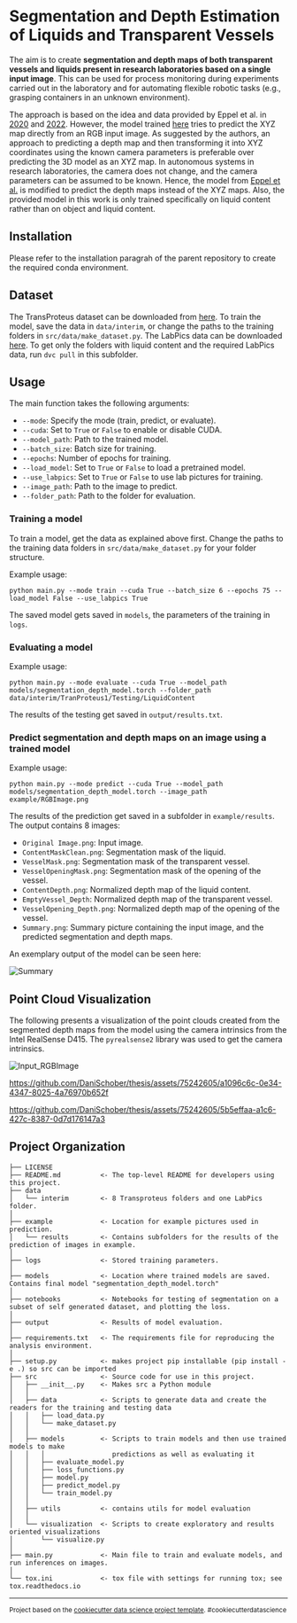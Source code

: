 Segmentation and Depth Estimation of Liquids and Transparent Vessels
==============================
The aim is to create **segmentation and depth maps of both transparent vessels and liquids present in research laboratories based on a single input image**. This can be used for process monitoring during experiments carried out in the laboratory and for automating flexible robotic tasks (e.g., grasping containers in an unknown environment).

The approach is based on the idea and data provided by Eppel et al. in [2020](https://github.com/sagieppel/LabPics-medical-Computer-vision-for-liquid-samples-in-hospitals-and-medical-lab-) and [2022](https://github.com/sagieppel/Predicting-3D-shape-of-liquid-and-objects-inside-transparent-vessels-as-XYZ-map-from-a-single-image). However, the model trained [here](https://github.com/sagieppel/Predicting-3D-shape-of-liquid-and-objects-inside-transparent-vessels-as-XYZ-map-from-a-single-image) tries to predict the XYZ map directly from an RGB input image. As suggested by the authors, an approach to predicting a depth map and then transforming it into XYZ coordinates using the known camera parameters is preferable over predicting the 3D model as an XYZ map. In autonomous systems in research laboratories, the camera does not change, and the camera parameters can be assumed to be known. Hence, the model from [Eppel et al.](https://github.com/sagieppel/Predicting-3D-shape-of-liquid-and-objects-inside-transparent-vessels-as-XYZ-map-from-a-single-image) is modified to predict the depth maps instead of the XYZ maps. Also, the provided model in this work is only trained specifically on liquid content rather than on object and liquid content. 

## Installation

Please refer to the installation paragrah of the parent repository to create the required conda environment.

## Dataset 

The TransProteus dataset can be downloaded from [here](https://e.pcloud.link/publink/show?code=kZfx55Zx1GOrl4aUwXDrifAHUPSt7QUAIfV). To train the model, save the data in `data/interim`, or change the paths to the training folders in `src/data/make_dataset.py`. The LabPics data can be downloaded [here](https://zenodo.org/record/4736111). To get only the folders with liquid content and the required LabPics data, run `dvc pull` in this subfolder. 

## Usage

The main function takes the following arguments:

- `--mode`: Specify the mode (train, predict, or evaluate).
- `--cuda`: Set to `True` or `False` to enable or disable CUDA.
- `--model_path`: Path to the trained model.
- `--batch_size`: Batch size for training.
- `--epochs`: Number of epochs for training.
- `--load_model`: Set to `True` or `False` to load a pretrained model.
- `--use_labpics`: Set to `True` or `False` to use lab pictures for training.
- `--image_path`: Path to the image to predict.
- `--folder_path`: Path to the folder for evaluation.
 
 ### Training a model
 
 To train a model, get the data as explained above first. Change the paths to the training data folders in `src/data/make_dataset.py` for your folder structure.
 
 Example usage:
 ```
 python main.py --mode train --cuda True --batch_size 6 --epochs 75 --load_model False --use_labpics True
 ```
 
 The saved model gets saved in `models`, the parameters of the training in `logs`.
 
 ### Evaluating a model
 Example usage:
 ```
 python main.py --mode evaluate --cuda True --model_path models/segmentation_depth_model.torch --folder_path data/interim/TranProteus1/Testing/LiquidContent
 ```
 
 The results of the testing get saved in `output/results.txt`.
 
 ### Predict segmentation and depth maps on an image using a trained model
 Example usage:
 ```
 python main.py --mode predict --cuda True --model_path models/segmentation_depth_model.torch --image_path example/RGBImage.png
 ```
 
 The results of the prediction get saved in a subfolder in `example/results`. The output contains 8 images:
 - `Original Image.png`: Input image.
 - `ContentMaskClean.png`: Segmentation mask of the liquid.
 - `VesselMask.png`: Segmentation mask of the transparent vessel.
 - `VesselOpeningMask.png`: Segmentation mask of the opening of the vessel.
 - `ContentDepth.png`: Normalized depth map of the liquid content.
 - `EmptyVessel_Depth`: Normalized depth map of the transparent vessel.
 - `VesselOpening_Depth.png`: Normalized depth map of the opening of the vessel.
 - `Summary.png`: Summary picture containing the input image, and the predicted segmentation and depth maps.

An exemplary output of the model can be seen here:

![Summary](https://github.com/DaniSchober/thesis/assets/75242605/bba07710-c954-4ed0-9e41-69d154d6517a)

## Point Cloud Visualization

The following presents a visualization of the point clouds created from the segmented depth maps from the model using the camera intrinsics from the Intel RealSense D415. The `pyrealsense2` library was used to get the camera intrinsics.

![Input_RGBImage](https://github.com/DaniSchober/thesis/assets/75242605/6be3f2ac-d6e1-4cfa-ad8b-b822920e8090)

https://github.com/DaniSchober/thesis/assets/75242605/a1096c6c-0e34-4347-8025-4a76970b652f

https://github.com/DaniSchober/thesis/assets/75242605/5b5effaa-a1c6-427c-8387-0d7d176147a3



Project Organization
------------

    ├── LICENSE
    ├── README.md          <- The top-level README for developers using this project.
    ├── data
    │   └── interim        <- 8 Transproteus folders and one LabPics folder.
    │
    ├── example            <- Location for example pictures used in prediction.
    │   └── results        <- Contains subfolders for the results of the prediction of images in example. 
    │
    ├── logs               <- Stored training parameters.
    │
    ├── models             <- Location where trained models are saved. Contains final model "segmentation_depth_model.torch"
    │
    ├── notebooks          <- Notebooks for testing of segmentation on a subset of self generated dataset, and plotting the loss.
    │    
    ├── output             <- Results of model evaluation.
    │
    ├── requirements.txt   <- The requirements file for reproducing the analysis environment.
    │
    ├── setup.py           <- makes project pip installable (pip install -e .) so src can be imported
    ├── src                <- Source code for use in this project.
    │   ├── __init__.py    <- Makes src a Python module
    │   │
    │   ├── data           <- Scripts to generate data and create the readers for the training and testing data
    │   │   ├── load_data.py    
    │   │   └── make_dataset.py
    │   │
    │   ├── models         <- Scripts to train models and then use trained models to make
    │   │   │                 predictions as well as evaluating it
    │   │   ├── evaluate_model.py
    │   │   ├── loss_functions.py
    │   │   ├── model.py
    │   │   ├── predict_model.py
    │   │   └── train_model.py
    │   │    
    │   ├── utils          <- contains utils for model evaluation
    │   │
    │   └── visualization  <- Scripts to create exploratory and results oriented visualizations
    │       └── visualize.py
    │
    ├── main.py            <- Main file to train and evaluate models, and run inferences on images.
    │
    └── tox.ini            <- tox file with settings for running tox; see tox.readthedocs.io


--------

<p><small>Project based on the <a target="_blank" href="https://drivendata.github.io/cookiecutter-data-science/">cookiecutter data science project template</a>. #cookiecutterdatascience</small></p>
